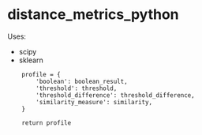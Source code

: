 # distance_metrics_python

Uses:
- scipy
- sklearn

```
    profile = {
        'boolean': boolean_result,
        'threshold': threshold,
        'threshold_difference': threshold_difference,
        'similarity_measure': similarity,
    }

    return profile
```
